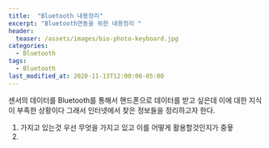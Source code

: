 ```yaml
---
title:  "Bluetooth 내용정리"
excerpt: "Bluetooth연동을 위한 내용정리 "
header:
  teaser: /assets/images/bio-photo-keyboard.jpg
categories:
  - Bluetooth
tags:
  - Bluetooth
last_modified_at: 2020-11-13T12:00:00-05:00
---
```

센서의 데이터를 Bluetooth를 통해서 핸드폰으로 데이터를 받고 싶은데 이에 대한 지식이 부족한 상황이다 그래서 인터넷에서 찾은 정보들을 정리하고자 한다.
1. 가지고 있는것
우선 무엇을 가지고 있고 이를 어떻게 활용할것인지가 중욯
3.  
<!--stackedit_data:
eyJoaXN0b3J5IjpbLTExNTMwMjA2NTUsNzMwOTk4MTE2XX0=
-->